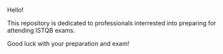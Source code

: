 Hello!

This repository is dedicated to professionals interrested into preparing for attending ISTQB exams.

Good luck with your preparation and exam!
